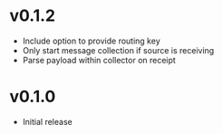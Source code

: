 # v0.1.2
* Include option to provide routing key
* Only start message collection if source is receiving
* Parse payload within collector on receipt

# v0.1.0
* Initial release
